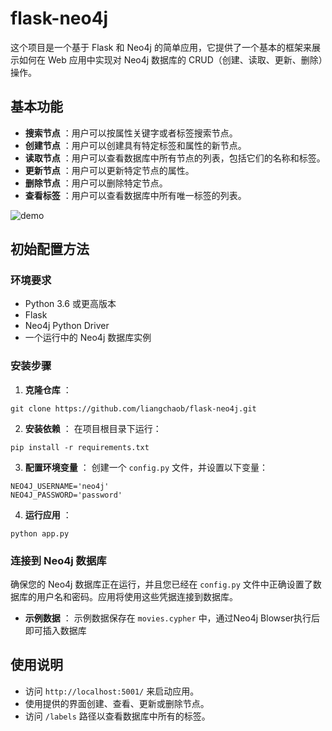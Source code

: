 # flask-neo4j

这个项目是一个基于 Flask 和 Neo4j 的简单应用，它提供了一个基本的框架来展示如何在 Web 应用中实现对 Neo4j 数据库的 CRUD（创建、读取、更新、删除）操作。

## 基本功能

* **搜索节点** ：用户可以按属性关键字或者标签搜索节点。
* **创建节点** ：用户可以创建具有特定标签和属性的新节点。
* **读取节点** ：用户可以查看数据库中所有节点的列表，包括它们的名称和标签。
* **更新节点** ：用户可以更新特定节点的属性。
* **删除节点** ：用户可以删除特定节点。
* **查看标签** ：用户可以查看数据库中所有唯一标签的列表。

![demo](http://ipic-liangchao.test.upcdn.net/GIF%202023-12-12%200-44-06.gif)

## 初始配置方法

### 环境要求

* Python 3.6 或更高版本
* Flask
* Neo4j Python Driver
* 一个运行中的 Neo4j 数据库实例

### 安装步骤

1. **克隆仓库** ：

```
git clone https://github.com/liangchaob/flask-neo4j.git
```

2. **安装依赖** ：
   在项目根目录下运行：

```
pip install -r requirements.txt
```

3. **配置环境变量** ：
   创建一个 `config.py` 文件，并设置以下变量：

```
NEO4J_USERNAME='neo4j'
NEO4J_PASSWORD='password'
```

4. **运行应用** ：

```
python app.py
```

### 连接到 Neo4j 数据库

确保您的 Neo4j 数据库正在运行，并且您已经在 `config.py` 文件中正确设置了数据库的用户名和密码。应用将使用这些凭据连接到数据库。

- **示例数据** ：
  示例数据保存在 `movies.cypher` 中，通过Neo4j Blowser执行后即可插入数据库

## 使用说明

* 访问 `http://localhost:5001/` 来启动应用。
* 使用提供的界面创建、查看、更新或删除节点。
* 访问 `/labels` 路径以查看数据库中所有的标签。
